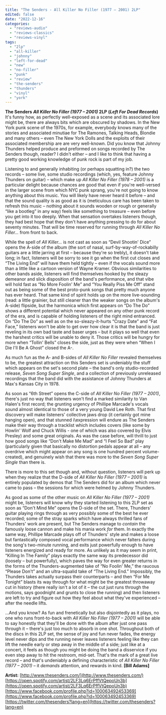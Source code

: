 ```yaml
---
title: "The Senders - All Killer No Filler (1977 – 2001) 2LP"
edited: false
date: "2022-12-16"
categories:
  - "reviews-audio"
  - "reviews-classics"
  - "reviews-vinyl"
tags:
  - "2lp"
  - "all-killer"
  - "johnny"
  - "left-for-dead"
  - "new"
  - "no-filler"
  - "punk"
  - "review"
  - "the-senders"
  - "thunders"
  - "vinyl"
  - "york"
---
```


**The Senders** **_All Killer No Filler (1977 – 2001)_ 2LP** **(_Left For Dead Records_)** It's funny how, as perfectly well-exposed as a scene and its associated lore might be, there are always bits which are obscured by shadows. In the New York punk scene of the 1970s, for example, everybody knows many of the stories and associated minutiae for The Ramones, Talking Heads, Blondie and many others – even The New York Dolls and the exploits of their associated membership are are very well-known. Did you know that Johnny Thunders helped produce and preformed on songs recorded by The Senders though, reader? I didn't either – and I like to think that having a pretty good working knowledge of punk rock is part of my job.

Listening to and generally inhabiting (or perhaps squatting in?) the two records – some live, some studio recordings (which, yes, feature Johnny Thunders on guitar) – which make up _All Killer No Filler (1978 – 2001)_ is a particular delight because chances are good that even if you're well-versed in the larger scene from which NYC punk sprang, you're not going to know anything about this music. You will likely have never heard it before – and that the sound quality is as good as it is (meticulous care has been taken to refresh this music – nothing about it sounds wooden or rough or generally “like a bootleg” in any way) feels like something to treasure – even before you get into it too deeply. When that sensation overtakes listeners though, they had best hope that they don't have anything pressing to do for about seventy minutes. That will be time reserved for running through _All Killer No Filler..._ from front to back.

While the spell of _All Killer..._ is not cast as soon as “Devil Shootin' Dice” opens the A-side of the album (the sort of nasal, surf-by-way-of-rockabilly guitars are a little jarring at first – because they're so trebly), it doesn't take long; in fact, listeners will be sorry to see it go when the first cut closes and “The Living End” will have them held tightly – even if the vocals sound more than a little like a cartoon version of Wayne Kramer. Obvious similarities to other bands aside, listeners will find themselves hooked by the sleazy demeanor and slick disposition of the band's performance, and that vibe will hold fast as “No More Foolin' Me” and “You Really Piss Me Off” stand out as being some of the best proto-punk songs that pretty much anyone has ever heard. That same kind of spirit holds up on the more live-sounding (read: a little grainier, but still cleaner than the weaker songs on the album's A-side) flipside, but the harmonica which first appears on “Do The Do” shows a different potential which never appeared on any other punk record of the era, and is capable of holding listeners of the right mind entranced. On “Do The Do” as well as on the so-sleazy-it-hurts “Crazy Date” and “Fat Face,” listeners won't be able to get over how clear it is that the band is just reveling in its own bad taste and baser urges – but it plays so well that even the harshest critics will be unable to deny it. Those critics will be hungry for more when “Tollin' Bells” closes the side, just as they were when “When I Die I'll Be A Ghost” closed the A-.

As much fun as the A- and B-sides of _All Killer No Filler_ revealed themselves to be, the greatest attraction on this Senders set is undeniably the stuff which appears on the set's second plate – the band's only studio-recorded release, _Seven Song Super Single_, and a collection of previously unreleased recordings that the band did with the assistance of Johnny Thunders at Max's Kansas City in 1978.

As soon as “6th Street” opens the C-side of _All Killer No Filler (1977 – 2001)_, there's just no way that listeners won't find a marked similarity to Van Halen's first record; the grunting urgency of Phillipe Marcade's vocals sound almost identical to those of a very young David Lee Roth. That first discovery will make listeners' collective jaws drop (it certainly got mine hanging open), and that stunned i\\expression will endure as The Senders make their way through a tracklist which includes covers (like some by Howlin' Wolf and Chuck Willis - one of which was also covered by Elvis Presley) and some great originals. As was the case before, will thrill to just how good songs like “Don't Make Me Mad” and “I Feel So Bad” play (particularly given that basically no distortion pedals appear at all – any overdrive which might appear on any song is one hundred percent volume-created), and genuinely wish that there was more to the _Seven Song Super Single_ than there is.

There is more to this set though and, without question, listeners will perk up when they realize that the D-side of _All Killer No Filler (1977 – 2001)_ is entirely populated by demos that The Senders did for an album which never came to pass – the sessions for which were helmed by Johnny Thunders.

As good as some of the other music on _All Killer No Filler (1977 – 2001)_ might be, listeners will know why they started listening to this 2LP set as soon as “Don't Mind Me” opens the D-side of the set. There, Thunders' guitar playing rings through as very possibly some of the best he ever recorded; some of the stray sparks which have always thrilled fans of Thunders' work are present, but The Senders manage to _contain_ the famously loose cannon and make his mania work _for_ them. In exactly the same way, Phillipe Marcade plays off of Thunders' style and makes a loose but fantastically composed vocal performance which never falters during the song's two-minute running, and exits just powerfully enough to have listeners energized and ready for more. As unlikely as it may seem in print, “Killing In The Family” plays exactly the same way its predecessor did (loosely – but powerfully), which paves the way for even greater returns in the forms of the Thunders-augmented take of “No Foolin' Me,” the raucous “Please Don't” and an ultra-squalid take of “The Living End.” Impossibly, the Thunders takes actually surpass their counterparts – and then “For Me Tonight” blasts its way through for what might be the greatest throwaway cut in history (there really isn't a lot of it – the cut just runs through the motions, says goodnight and grunts to close the running) and then listeners are left to try and figure out how they feel about what they've experienced – after the needle lifts.

...And you know? As fun and frenetically but also disjointedly as it plays, no one who runs front-to-back with _All Killer No Filler (1977 – 2001)_ will be able to say honestly that they'll be done with the album after just one pass through it – there's just too much to absorb in one shot. Throughout both of the discs in this 2LP set, the sense of joy and fun never fades, the energy level never dips and the running never leaves listeners feeling like they can lift the needle early or step away in the middle of a side; just like at a concert, it feels as though you might be doing the band a disservice if you even step away to hit the restroom, mid-set. That's the mark of a great live record – and that's undeniably a defining characteristic of _All Killer No Filler (1977 – 2001)_ – it _demands_ attention, and rewards in kind. **\[Bill Adams\]**

**Artist:** [http://www.thesenders.com/](http://www.thesenders.com/) [https://open.spotify.com/artist/2LF3Lq6ErPffVtQepoUn3b](https://open.spotify.com/artist/2LF3Lq6ErPffVtQepoUn3b) [https://www.facebook.com/profile.php?id=100063492453369](https://www.facebook.com/profile.php?id=100063492453369) [https://twitter.com/thesenders?lang=en](https://twitter.com/thesenders?lang=en)
